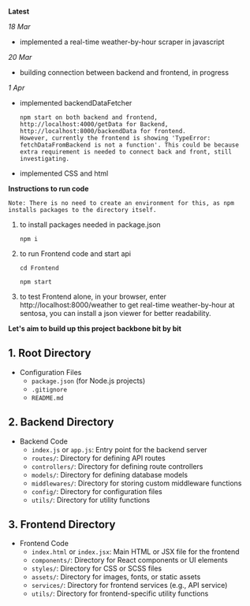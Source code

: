 **Latest**

*18 Mar*
- implemented a real-time weather-by-hour scraper in javascript

*20 Mar*
- building connection between backend and frontend, in progress

*1 Apr*
- implemented backendDataFetcher 
  ```
  npm start on both backend and frontend, 
  http://localhost:4000/getData for Backend, http://localhost:8000/backendData for frontend. 
  However, currently the frontend is showing 'TypeError: fetchDataFromBackend is not a function'. This could be because extra requirement is needed to connect back and front, still investigating.
  ```
- implemented CSS and html


**Instructions to run code**

    Note: There is no need to create an environment for this, as npm installs packages to the directory itself.

1. to install packages needed in package.json 
    ```
    npm i
    ```

2. to run Frontend code and start api
    ```
    cd Frontend

    npm start
    ```

3. to test Frontend alone, in your browser, enter http://localhost:8000/weather to get real-time weather-by-hour at sentosa, you can install a json viewer for better readability.




**Let's aim to build up this project backbone bit by bit**

## 1. Root Directory
- Configuration Files
  - `package.json` (for Node.js projects)
  - `.gitignore`
  - `README.md`

## 2. Backend Directory
- Backend Code
  - `index.js` or `app.js`: Entry point for the backend server
  - `routes/`: Directory for defining API routes
  - `controllers/`: Directory for defining route controllers
  - `models/`: Directory for defining database models
  - `middlewares/`: Directory for storing custom middleware functions
  - `config/`: Directory for configuration files
  - `utils/`: Directory for utility functions

## 3. Frontend Directory
- Frontend Code
  - `index.html` or `index.jsx`: Main HTML or JSX file for the frontend
  - `components/`: Directory for React components or UI elements
  - `styles/`: Directory for CSS or SCSS files
  - `assets/`: Directory for images, fonts, or static assets
  - `services/`: Directory for frontend services (e.g., API service)
  - `utils/`: Directory for frontend-specific utility functions